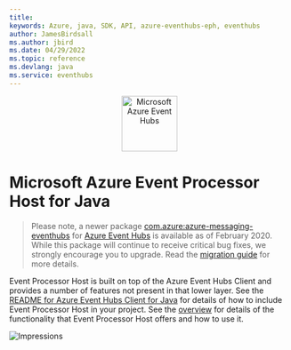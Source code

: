 ```yaml
---
title: 
keywords: Azure, java, SDK, API, azure-eventhubs-eph, eventhubs
author: JamesBirdsall
ms.author: jbird
ms.date: 04/29/2022
ms.topic: reference
ms.devlang: java
ms.service: eventhubs
---
```

<p align="center">
  <img src="event-hubs.png" alt="Microsoft Azure Event Hubs" width="100"/>
</p>

# Microsoft Azure Event Processor Host for Java

> Please note, a newer package [com.azure:azure-messaging-eventhubs](https://search.maven.org/artifact/com.azure/azure-messaging-eventhubs) for [Azure Event Hubs](https://azure.microsoft.com/services/event-hubs/) is available as of February 2020. While this package will continue to receive critical bug fixes, we strongly encourage you to upgrade. Read the [migration guide](https://aka.ms/azsdk/java/migrate/eh) for more details.

Event Processor Host is built on top of the Azure Event Hubs Client and provides a number of features
not present in that lower layer. See the [README for Azure Event Hubs Client for Java](https://github.com/Azure/azure-sdk-for-java/blob/main/sdk/eventhubs/microsoft-azure-eventhubs/README.md) for details of how to
include Event Processor Host in your project. See the [overview](https://github.com/Azure/azure-sdk-for-java/blob/main/sdk/eventhubs/microsoft-azure-eventhubs-eph/Overview.md) for details of the functionality
that Event Processor Host offers and how to use it.

![Impressions](https://azure-sdk-impressions.azurewebsites.net/api/impressions/azure-sdk-for-java%2Fsdk%2Feventhubs%2Fmicrosoft-azure-eventhubs-eph%2FReadme.png)

